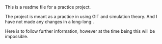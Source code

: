 This is a readme file for a practice project.

</lsThis>
The project is meant as a practice in using GIT and simulation theory.
And I have not made any changes in a long-long .

Here is to follow further information, however at the time being this will be impossible.